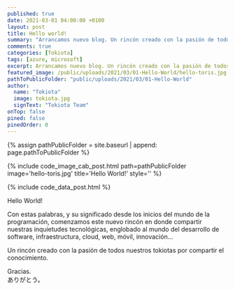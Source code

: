 ```yaml
---
published: true
date: 2021-03-01 04:00:00 +0100
layout: post 
title: Hello world!
summary: "Arrancamos nuevo blog. Un rincón creado con la pasión de todos nuestros Tokiotas por compartir conocimiento e inquietudes tecnológicas, englobado al mundo del desarrollo de software, infraestructura, cloud, web, móvil, innovación... "
comments: true
categories: [Tokiota]
tags: [azure, microsoft]
excerpt: Arrancamos nuevo blog. Un rincón creado con la pasión de todos nuestros Tokiotas por compartir el conocimiento.
featured_image: /public/uploads/2021/03/01-Hello-World/hello-toris.jpg
pathToPublicFolder: "public/uploads/2021/03/01-Hello-World"
author:
  name: "Tokiota"
  image: tokiota.jpg
  signText: "Tokiota Team"
onTop: false
pined: false
pinedOrder: 0
---
```

{% assign pathPublicFolder = site.baseurl | append: page.pathToPublicFolder %}

{% include code_image_cab_post.html path=pathPublicFolder
image='hello-toris.jpg'
title='Hello World!'
style=''
%}

{% include
code_data_post.html
%}


Hello World! 

Con estas palabras, y su significado desde los inicios del mundo de la programación, comenzamos este nuevo rincón en donde compartir nuestras inquietudes tecnológicas, englobado al mundo del desarrollo de software, infraestructura, cloud, web, móvil, innovación... 

Un rincón creado con la pasión de todos nuestros tokiotas por compartir el conocimiento.

Gracias.
<br/>ありがとう。
